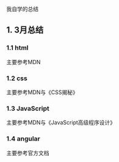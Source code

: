 我自学的总结

## 1. 3月总结

### 1.1 html
主要参考MDN
### 1.2 css

主要参考MDN与《CSS揭秘》

### 1.3 JavaScript
主要参考MDN与《JavaScript高级程序设计》

### 1.4 angular
主要参考官方文档
